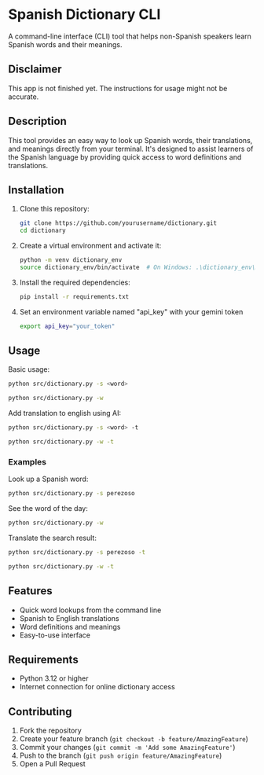 # Spanish Dictionary CLI

A command-line interface (CLI) tool that helps non-Spanish speakers learn Spanish words and their meanings.
## Disclaimer
This app is not finished yet. The instructions for usage might not be accurate. 

## Description

This tool provides an easy way to look up Spanish words, their translations, and meanings directly from your terminal. It's designed to assist learners of the Spanish language by providing quick access to word definitions and translations.

## Installation

1. Clone this repository:
    ```bash
    git clone https://github.com/yourusername/dictionary.git
    cd dictionary
    ```

2. Create a virtual environment and activate it:
    ```bash
    python -m venv dictionary_env
    source dictionary_env/bin/activate  # On Windows: .\dictionary_env\Scripts\activate
    ```

3. Install the required dependencies:
    ```bash
    pip install -r requirements.txt
    ```

4. Set an environment variable named "api_key" with your gemini token
    ```bash
    export api_key="your_token"
    ```
## Usage

Basic usage:
```bash
python src/dictionary.py -s <word>
```
```bash
python src/dictionary.py -w
```

Add translation to english using AI:
```bash
python src/dictionary.py -s <word> -t
```
```bash
python src/dictionary.py -w -t
```

### Examples

Look up a Spanish word:
```bash
python src/dictionary.py -s perezoso
```
See the word of the day:
```bash
python src/dictionary.py -w
```
Translate the search result:
```bash
python src/dictionary.py -s perezoso -t
```
```bash
python src/dictionary.py -w -t
```

## Features

- Quick word lookups from the command line
- Spanish to English translations
- Word definitions and meanings
- Easy-to-use interface

## Requirements

- Python 3.12 or higher
- Internet connection for online dictionary access

## Contributing

1. Fork the repository
2. Create your feature branch (`git checkout -b feature/AmazingFeature`)
3. Commit your changes (`git commit -m 'Add some AmazingFeature'`)
4. Push to the branch (`git push origin feature/AmazingFeature`)
5. Open a Pull Request
